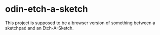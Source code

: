 # odin-etch-a-sketch

This project is supposed to be a browser version of
something between a sketchpad and an Etch-A-Sketch.